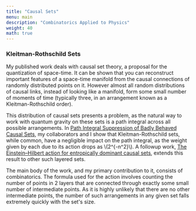 ```yaml
---
title: "Causal Sets"
menu: main
description: "Combinatorics Applied to Physics"
weight: 40
math: true
---
```


### Kleitman-Rothschild Sets
My published work deals with causal set theory, a proposal for the
quantization of space-time. It can be shown that you can reconstruct important
features of a space-time manifold from the causal connections of randomly
distributed points on it. However almost all random distributions of causal
links, instead of looking like a manifold, form some small number of moments
of time (typically three, in an arrangement known as a Kleitman-Rothschild
order).

This distribution of causal sets presents a problem, as the natural way to
work with quantum gravity on these sets is a path integral across all possible
arrangements. In
[Path Integral Suppression of Badly Behaved Causal Sets](https://doi.org/10.1088/1361-6382/acc50c), 
my collaborators and I show that Kleitman-Rothschild sets, 
while common, have a negligible impact on the path integral, as the weight given by each 
due to its action drops as \\(2^{-n^2}\\). A followup work, 
[The Einstein–Hilbert action for entropically dominant causal sets](https://doi.org/10.1088/1361-6382/ad506e), extends this result to other such layered sets.

The main body of the work, and my primary contribution to it, consists of
combinatorics. The formula used for the action involves counting the number of
points in 2 layers that are connected through exactly some small number of
intermediate points. As it is highly unlikely that there are no other
intermediate points, the number of such arrangements in any given set falls
extremely quickly with the set's size.
